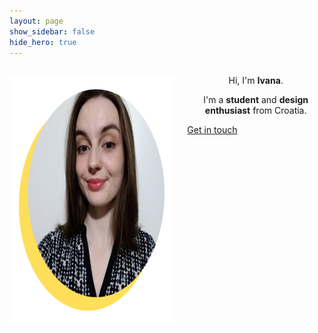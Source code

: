 ```yaml
---
layout: page
show_sidebar: false
hide_hero: true
---
```

<html lang="en">
  <head>
    <meta charset="utf-8">
    <meta name="viewport" content="width=device-width, initial-scale=1">
  </head>
  <body>
    <div class="section columns is-centered is-vcentered">
      <div class="column">
        <p align="center"><img src="images/autor.png" image is-square height="400" width="400"></p>
      </div>
      <div class="column is-size-5">
        <p align="center">Hi, I'm <strong>Ivana</strong>.</p> 
        <p align="center">I'm a <strong>student</strong> and <strong>design enthusiast</strong> from Croatia.</p>
        <div class="has-text-centered">
          <a href="mailto:ivana@zemberi.me" class="button is-info is-medium is-focused">
            <span>Get in touch</span>
          </a>
        </div>
      </div>
    </div>
  </body>
</html>